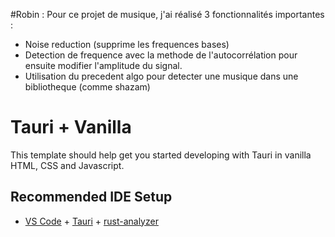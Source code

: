 #Robin : Pour ce projet de musique, j'ai réalisé 3 fonctionnalités importantes : 
- Noise reduction (supprime les frequences bases)
- Detection de frequence avec la methode de l'autocorrélation pour ensuite modifier l'amplitude du signal.
- Utilisation du precedent algo pour detecter une musique dans une bibliotheque (comme shazam)


# Tauri + Vanilla

This template should help get you started developing with Tauri in vanilla HTML, CSS and Javascript.

## Recommended IDE Setup

- [VS Code](https://code.visualstudio.com/) + [Tauri](https://marketplace.visualstudio.com/items?itemName=tauri-apps.tauri-vscode) + [rust-analyzer](https://marketplace.visualstudio.com/items?itemName=rust-lang.rust-analyzer)
